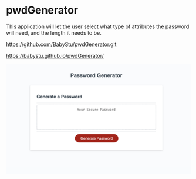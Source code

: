 # pwdGenerator

This application will let the user select what type of attributes the password will need, and the length it needs to be. 

https://github.com/BabyStu/pwdGenerator.git

https://babystu.github.io/pwdGenerator/

![screenshot of application](./assets/pwdGenerator.png)
